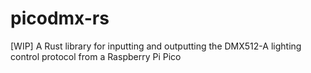 # picodmx-rs
[WIP] A Rust library for inputting and outputting the DMX512-A lighting control protocol from a Raspberry Pi Pico 
